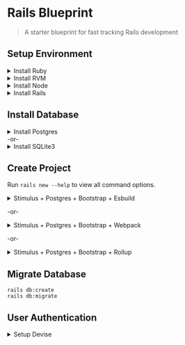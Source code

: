 # Rails Blueprint
> A starter blueprint for fast tracking Rails development

## Setup Environment
<details>
  <summary>Install Ruby</summary>

  [https://guides.rubyonrails.org/getting_started.html#installing-ruby](https://guides.rubyonrails.org/getting_started.html#installing-ruby)
  ```shell
  ruby -v 
  ```
</details>

<details>
  <summary>Install RVM</summary>

  [https://rvm.io/rvm/install](https://rvm.io/rvm/install)
  ```shell
  rvm --default use 3.0.0 
  ```
</details>

<details>
  <summary>Install Node</summary>

  [https://guides.rubyonrails.org/getting_started.html#installing-node-js-and-yarn](https://guides.rubyonrails.org/getting_started.html#installing-node-js-and-yarn)
  ```shell
  npm -v
  ```
  ```shell
  yarn -v
  ```
</details>

<details>
  <summary>Install Rails</summary>

  [https://guides.rubyonrails.org/getting_started.html#creating-a-new-rails-project-installing-rails-installing-rails]
  ```shell
  gem install rails -v 7.0.0
  ```
  ```shell
  rails -v
  ```
</details>

## Install Database
<details>
  <summary>Install Postgres</summary>

  [https://www.postgresql.org/download/macosx/](https://www.postgresql.org/download/macosx/)
  ```shell
  psql --version
  ```
</details>
-or-
<details>
  <summary>Install SQLite3</summary>

  [https://guides.rubyonrails.org/getting_started.html#installing-sqlite3](https://guides.rubyonrails.org/getting_started.html#installing-sqlite3)
</details>

## Create Project
Run `rails new --help` to view all command options.

<details>
  <summary>Stimulus + Postgres + Bootstrap + Esbuild</summary>

  ```shell
rails new . -s --git --database=postgresql --css=bootstrap --javascript=esbuild
  ```
</details>

-or-

<details>
  <summary>Stimulus + Postgres + Bootstrap + Webpack</summary>

  ```shell
rails new . -s --git --database=postgresql --css=tailwind --javascript=webpack
  ```
</details>

-or-

<details>
  <summary>Stimulus + Postgres + Bootstrap + Rollup</summary>

  ```shell
rails new . -s --git --database=postgresql --css=tailwind --javascript=rollup
  ```
</details>

## Migrate Database

```shell
rails db:create
rails db:migrate
```

## User Authentication

<details>
  <summary>Setup Devise</summary>

  [Devise](https://github.com/heartcombo/devise) is flexible authentication solution for Rails with Warden.

```shell
rails app:template LOCATION="https://railsbytes.com/script/X8Bsjx"
```
Installation Questions:
- What do you want to call your Devise model? `User`
- Do you want to any extra attributes to User? `y`
- What attributes? `name`

Post Installation Steps:
1. In `config/environments/development.rb`, add `config.action_mailer.default_url_options = { host: 'localhost', port: 3000 }`
2. Copy Devise views
```console
rails g devise:views
```
3. Migrate Database:
```properties
rails db:migrate
```
</details>